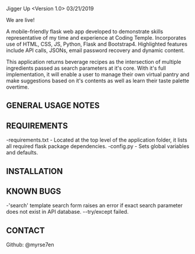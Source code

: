 Jigger Up <Version 1.0> 03/21/2019

We are live!

A mobile-friendly flask web app developed to demonstrate skills representative of my time and experience at Coding Temple. Incorporates use of HTML, CSS, JS, Python, Flask and Bootstrap4. Highlighted features include API calls, JSONs, email password recovery and dynamic content.

This application returns beverage recipes as the intersection of multiple ingredients passed as search parameters at it's core. With it's full implementation, it will enable a user to manage their own virtual pantry and make suggestions based on it's contents as well as learn their taste palette overtime.

GENERAL USAGE NOTES
--------------------


REQUIREMENTS
--------------
-requirements.txt - Located at the top level of the application folder, it lists all required flask package dependencies.
-config.py - Sets global variables and defaults.

INSTALLATION
--------------

KNOWN BUGS
------------
-'search' template search form raises an error if exact search parameter does not exist in API database.
--try/except failed.

CONTACT
---------
Github: @myrse7en
